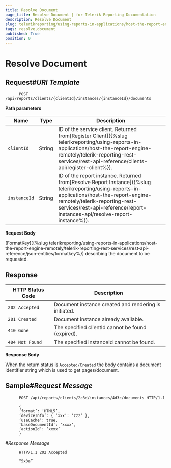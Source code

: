 ```yaml
---
title: Resolve Document
page_title: Resolve Document | for Telerik Reporting Documentation
description: Resolve Document
slug: telerikreporting/using-reports-in-applications/host-the-report-engine-remotely/telerik-reporting-rest-services/rest-api-reference/documents-api/resolve-document
tags: resolve,document
published: True
position: 0
---
```


# Resolve Document



## Request#_URI Template_

	
          POST /api/reports/clients/{clientId}/instances/{instanceId}/documents
        



__Path parameters__


| Name | Type | Description |
| ------ | ------ | ------ |
|`clientId`|String|ID of the service client. Returned from[Register Client]({%slug telerikreporting/using-reports-in-applications/host-the-report-engine-remotely/telerik-reporting-rest-services/rest-api-reference/clients-api/register-client%}).|
|`instanceId`|String|ID of the report instance. Returned from[Resolve Report Instance]({%slug telerikreporting/using-reports-in-applications/host-the-report-engine-remotely/telerik-reporting-rest-services/rest-api-reference/report-instances-api/resolve-report-instance%}).|

__Request Body__

[FormatKey]({%slug telerikreporting/using-reports-in-applications/host-the-report-engine-remotely/telerik-reporting-rest-services/rest-api-reference/json-entities/formatkey%}) describing the document to be requested.
        

## Response


| HTTP Status Code | Description |
| ------ | ------ |
|`202 Accepted`|Document instance created and rendering is initiated.|
|`201 Created`|Document instance already available.|
|`410 Gone`|The specified clientId cannot be found (expired).|
|`404 Not Found`|The specified instanceId cannot be found.|

__Response Body__

When the return status is `Accepted/Created` the body contains a document identifier string which is used to get pages/document.
        

## Sample#_Request Message_

	
          POST /api/reports/clients/2c3d/instances/4d3c/documents HTTP/1.1

          {
          ‘format’: ‘HTML5’,
          ‘deviceInfo’: { ‘xxx’: ‘zzz’ },
          ‘useCache’: true,
          ‘baseDocumentId’: ‘xxxx’,
          ‘actionId’: ‘xxxx’
          }
        

#_Response Message_

	
          HTTP/1.1 202 Accepted

          “5x3a”
        


